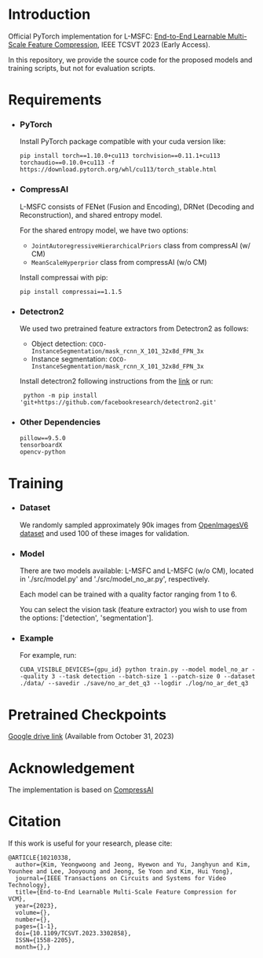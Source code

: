 # Introduction

Official PyTorch implementation for L-MSFC: [End-to-End Learnable Multi-Scale Feature Compression](https://ieeexplore.ieee.org/abstract/document/10210338), IEEE TCSVT 2023 (Early Access).

In this repository, we provide the source code for the proposed models and training scripts, but not for evaluation scripts.

# Requirements

- ### PyTorch

  Install PyTorch package compatible with your cuda version like:

  ```
  pip install torch==1.10.0+cu113 torchvision==0.11.1+cu113 torchaudio==0.10.0+cu113 -f https://download.pytorch.org/whl/cu113/torch_stable.html
  ```

- ### CompressAI

  L-MSFC consists of FENet (Fusion and Encoding), DRNet (Decoding and Reconstruction), and shared entropy model.

  For the shared entropy model, we have two options:

  - `JointAutoregressiveHierarchicalPriors` class from compressAI (w/ CM)
  - `MeanScaleHyperprior` class from compressAI (w/o CM)

  Install compressai with pip:

  ```
  pip install compressai==1.1.5
  ```

- ### Detectron2

  We used two pretrained feature extractors from Detectron2 as follows:

  - Object detection: `COCO-InstanceSegmentation/mask_rcnn_X_101_32x8d_FPN_3x`
  - Instance segmentation: `COCO-InstanceSegmentation/mask_rcnn_X_101_32x8d_FPN_3x`

  Install detectron2 following instructions from the [link](https://github.com/facebookresearch/detectron2/releases/tag/v0.4) or run:

  ```
   python -m pip install 'git+https://github.com/facebookresearch/detectron2.git'
  ```

- ### Other Dependencies
  ```
  pillow==9.5.0
  tensorboardX
  opencv-python
  ```

# Training

- ### Dataset

  We randomly sampled approximately 90k images from [OpenImagesV6 dataset](https://storage.googleapis.com/openimages/web/index.html) and used 100 of these images for validation.

- ### Model

  There are two models available: L-MSFC and L-MSFC (w/o CM), located in './src/model.py' and './src/model_no_ar.py', respectively.

  Each model can be trained with a quality factor ranging from 1 to 6.

  You can select the vision task (feature extractor) you wish to use from the options: ['detection', 'segmentation'].

- ### Example
  For example, run:
  ```
  CUDA_VISIBLE_DEVICES={gpu_id} python train.py --model model_no_ar --quality 3 --task detection --batch-size 1 --patch-size 0 --dataset ./data/ --savedir ./save/no_ar_det_q3 --logdir ./log/no_ar_det_q3
  ```

# Pretrained Checkpoints

[Google drive link](https://drive.google.com/drive/folders/1I7gau7tfsneBlKDcCKQr5cVqp-cn9oKM?usp=sharing) (Available from October 31, 2023)

# Acknowledgement

The implementation is based on [CompressAI](https://github.com/InterDigitalInc/CompressAI)

# Citation

If this work is useful for your research, please cite:

```
@ARTICLE{10210338,
  author={Kim, Yeongwoong and Jeong, Hyewon and Yu, Janghyun and Kim, Younhee and Lee, Jooyoung and Jeong, Se Yoon and Kim, Hui Yong},
  journal={IEEE Transactions on Circuits and Systems for Video Technology},
  title={End-to-End Learnable Multi-Scale Feature Compression for VCM},
  year={2023},
  volume={},
  number={},
  pages={1-1},
  doi={10.1109/TCSVT.2023.3302858},
  ISSN={1558-2205},
  month={},}
```
